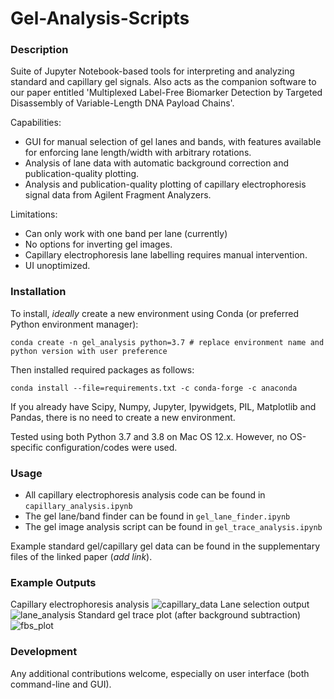 # Gel-Analysis-Scripts

### Description
Suite of Jupyter Notebook-based tools for interpreting and analyzing standard and capillary gel signals.  Also acts as the companion software to our paper entitled 'Multiplexed Label-Free Biomarker Detection by Targeted Disassembly of Variable-Length DNA Payload Chains'.

Capabilities:
- GUI for manual selection of gel lanes and bands, with features available for enforcing lane length/width with arbitrary rotations.
- Analysis of lane data with automatic background correction and publication-quality plotting.
- Analysis and publication-quality plotting of capillary electrophoresis signal data from Agilent Fragment Analyzers.

Limitations:
- Can only work with one band per lane (currently)
- No options for inverting gel images.
- Capillary electrophoresis lane labelling requires manual intervention.
- UI unoptimized.

### Installation
To install, *ideally* create a new environment using Conda (or preferred Python environment manager):

```conda create -n gel_analysis python=3.7 # replace environment name and python version with user preference```

Then installed required packages as follows:

```conda install --file=requirements.txt -c conda-forge -c anaconda```

If you already have Scipy, Numpy, Jupyter, Ipywidgets, PIL, Matplotlib and Pandas, there is no need to create a new environment.

Tested using both Python 3.7 and 3.8 on Mac OS 12.x.  However, no OS-specific configuration/codes were used.

### Usage

- All capillary electrophoresis analysis code can be found in ```capillary_analysis.ipynb```
- The gel lane/band finder can be found in ```gel_lane_finder.ipynb```
- The gel image analysis script can be found in ```gel_trace_analysis.ipynb```

Example standard gel/capillary gel data can be found in the supplementary files of the linked paper (*add link*).

### Example Outputs

Capillary electrophoresis analysis
![capillary_data](examples/capillary_analysis.png)
Lane selection output
![lane_analysis](examples/example_lane_selection.png)
Standard gel trace plot (after background subtraction)
![fbs_plot](examples/standard_gel_trace_plot.png)

### Development
Any additional contributions welcome, especially on user interface (both command-line and GUI).

